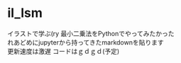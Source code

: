# il_lsm
イラストで学ぶ(ry 最小二乗法をPythonでやってみたかった  
れあどめにjupyterから持ってきたmarkdownを貼ります  
更新速度は激遅 コードはｇｄｇｄ(予定)
